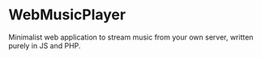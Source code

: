 # WebMusicPlayer
Minimalist web application to stream music from your own server, written purely in JS and PHP.
